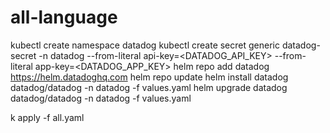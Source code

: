 # all-language

kubectl create namespace datadog
kubectl create secret generic datadog-secret -n datadog --from-literal api-key=<DATADOG_API_KEY> --from-literal app-key=<DATADOG_APP_KEY>
helm repo add datadog https://helm.datadoghq.com
helm repo update
helm install datadog datadog/datadog -n datadog -f values.yaml
helm upgrade datadog datadog/datadog -n datadog -f values.yaml

k apply -f all.yaml 


